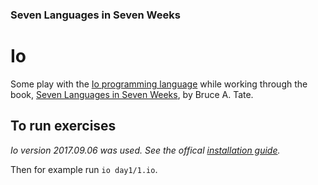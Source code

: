 ### Seven Languages in Seven Weeks

# Io

Some play with the [Io programming language](http://iolanguage.org/) while working through the book, [Seven Languages in Seven Weeks](https://www.amazon.com/Seven-Languages-Weeks-Programming-Programmers/dp/193435659X), by Bruce A. Tate.

## To run exercises

_Io version 2017.09.06 was used. See the offical [installation guide](http://iolanguage.org/guide/guide.html#Introduction-Installing)._

Then for example run `io day1/1.io`.
